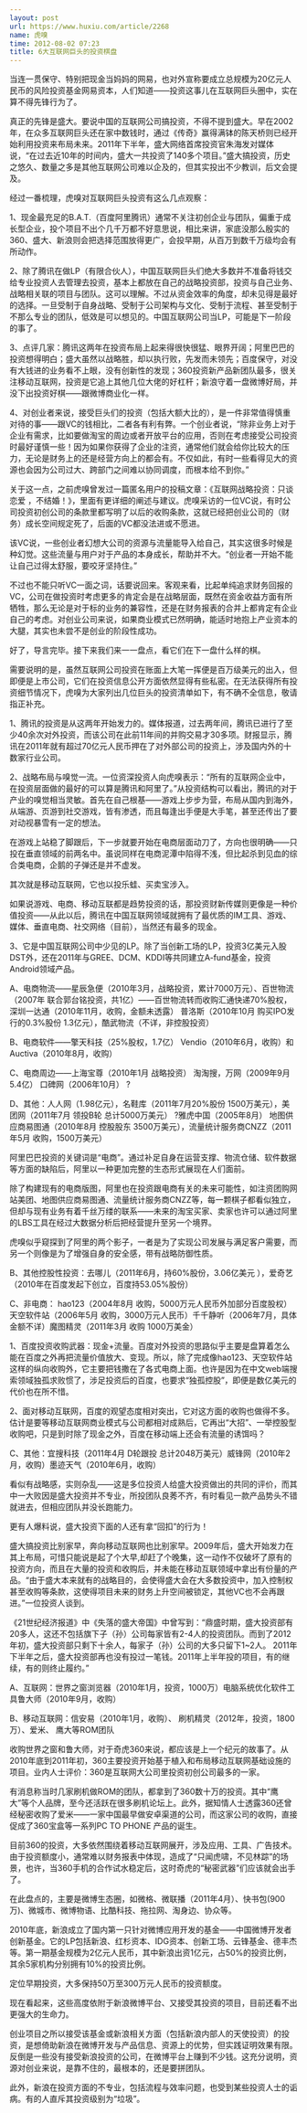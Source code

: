 ```yaml
---
layout: post
url: https://www.huxiu.com/article/2268
name: 虎嗅
time: 2012-08-02 07:23
title: 6大互联网巨头的投资棋盘
---
```

当连一贯保守、特别把现金当妈妈的网易，也对外宣称要成立总规模为20亿元人民币的风险投资基金网易资本，人们知道——投资这事儿在互联网巨头圈中，实在算不得先锋行为了。

真正的先锋是盛大。要说中国的互联网公司搞投资，不得不提到盛大。早在2002年，在众多互联网巨头还在家中数钱时，通过《传奇》赢得满钵的陈天桥则已经开始利用投资来布局未来。2011年下半年，盛大网络首席投资官朱海发对媒体说，“在过去近10年的时间内，盛大一共投资了140多个项目。”盛大搞投资，历史之悠久、数量之多是其他互联网公司难以企及的，但其实投出不少教训，后文会提及。

经过一番梳理，虎嗅对互联网巨头投资有这么几点观察：

1、现金最充足的B.A.T.（百度阿里腾讯）通常不关注初创企业与团队，偏重于成长型企业，投个项目不出个几千万都不好意思说，相比来讲，家底没那么殷实的360、盛大、新浪则会把选择范围放得更广，会投早期，从百万到数千万级均会有所动作。

2、除了腾讯在做LP（有限合伙人），中国互联网巨头们绝大多数并不准备将钱交给专业投资人去管理去投资，基本上都放在自己的战略投资部，投资与自己业务、战略相关联的项目与团队。这可以理解。不过从资金效率的角度，却未见得是最好的选择。一旦受制于自身战略、受制于公司架构与文化、受制于流程、甚至受制于不那么专业的团队，低效是可以想见的。中国互联网公司当LP，可能是下一阶段的事了。

3、点评几家：腾讯这两年在投资布局上起来得很快很猛、眼界开阔；阿里巴巴的投资想得明白；盛大虽然以战略胜，却以执行败，先发而未领先；百度保守，对没有大钱进的业务看不上眼，没有创新性的发现；360投资新产品新团队最多，很关注移动互联网，投资是它追上其他几位大佬的好杠杆；新浪守着一盘微博好局，并没下出投资好棋——跟微博商业化一样。

4、对创业者来说，接受巨头们的投资（包括大额大比的），是一件非常值得慎重对待的事——跟VC的钱相比，二者各有利有弊。一个创业者说，“除非业务上对于企业有需求，比如要做淘宝的周边或者开放平台的应用，否则在考虑接受公司投资时最好谨慎一些！因为如果你获得了企业的注资，通常他们就会给你比较大的压力，无论是财务上的还是经营方向上的都会有。不仅如此，有时一些看得见大的资源也会因为公司过大、跨部门之间难以协同调度，而根本给不到你。”

关于这一点，之前虎嗅曾发过一篇匿名用户的投稿文章：《互联网战略投资：只谈恋爱 ，不结婚！》，里面有更详细的阐述与建议。虎嗅采访的一位VC说，有时公司投资初创公司的条款里都写明了以后的收购条款，这就已经把创业公司的（财务）成长空间规定死了，后面的VC都没法进或不愿进。

该VC说，一些创业者幻想大公司的资源与流量能导入给自己，其实这很多时候是种幻觉。这些流量与用户对于产品的本身成长，帮助并不大。“创业者一开始不能让自己过得太舒服，要咬牙坚持住。”

不过也不能只听VC一面之词，话要说回来。客观来看，比起单纯追求财务回报的VC，公司在做投资时考虑更多的肯定会是在战略层面，既然在资金收益方面有所牺牲，那么无论是对于标的业务的兼容性，还是在财务报表的合并上都肯定有企业自己的考虑。对创业公司来说，如果商业模式已然明确，能适时地抱上产业资本的大腿，其实也未尝不是创业的阶段性成功。

好了，导言完毕。接下来我们来一一盘点，看它们在下一盘什么样的棋。

需要说明的是，虽然互联网公司投资在账面上大笔一挥便是百万级美元的出入，但即便是上市公司，它们在投资信息公开方面依然显得有些私密。在无法获得所有投资细节情况下，虎嗅为大家列出几位巨头的投资清单如下，有不确不全信息，敬请指正补充。

1、腾讯的投资是从这两年开始发力的。媒体报道，过去两年间，腾讯已进行了至少40余次对外投资，而该公司在此前11年间的并购交易才30多项。财报显示，腾讯在2011年就有超过70亿元人民币押在了对外部公司的投资上，涉及国内外的十数家行业公司。

2、战略布局与嗅觉一流。一位资深投资人向虎嗅表示：“所有的互联网企业中，在投资层面做的最好的可以算是腾讯和阿里了。”从投资结构可以看出，腾讯的对于产业的嗅觉相当灵敏。首先在自己根基——游戏上步步为营，布局从国内到海外，从端游、页游到社交游戏，皆有渗透，而且每逢出手便是大手笔，甚至还传出了要对动视暴雪有一定的想法。

在游戏上站稳了脚跟后，下一步就要开始在电商层面动刀了，方向也很明确——只投在垂直领域的前两名中。虽说同样在电商泥潭中陷得不浅，但比起杀到见血的综合类电商，企鹅的子弹还是并不虚发。

其次就是移动互联网，它也以投乐蛙、买卖宝涉入。

如果说游戏、电商、移动互联都是趋势投资的话，那投资财新传媒则更像是一种价值投资——从此以后，腾讯在中国互联网领域就拥有了最优质的IM工具、游戏、媒体、垂直电商、社交网络（目前），当然还有最多的现金。

3、它是中国互联网公司中少见的LP。除了当创新工场的LP，投资3亿美元入股DST外，还在2011年与GREE、DCM、KDDI等共同建立A-fund基金，投资Android领域产品。

A、电商物流——星辰急便（2010年3月，战略投资，累计7000万元）、百世物流（2007年 联合郭台铭投资，共1亿）——百世物流转而收购汇通快递70%股权，深圳一达通（2010年11月，收购，金额未透露） 普洛斯（2010年10月 购买IPO发行的0.3%股份 1.3亿元），酷武物流（不详，非控股投资）

B、电商软件——擎天科技（25%股权，1.7亿） Vendio（2010年6月，收购）和Auctiva（2010年8月，收购）

C、电商周边——上海宝尊（2010年1月 战略投资） 淘淘搜，万网（2009年9月 5.4亿） 口碑网（2006年10月） ?

D、其他：人人网（1.98亿元），名鞋库（2011年7月20%股份 1500万美元），美团网（2011年7月 领投B轮 总计5000万美元） ?雅虎中国（2005年8月） 地图供应商易图通（2010年8月 控股股东 3500万美元），流量统计服务商CNZZ（2011年5月 收购，1500万美元）

阿里巴巴投资的关键词是“电商”。通过补足自身在运营支撑、物流仓储、软件数据等方面的缺陷后，阿里以一种更加完整的生态形式展现在人们面前。

除了构建现有的电商版图，阿里也在投资跟电商有关的未来可能性，如注资团购网站美团、地图供应商易图通、流量统计服务商CNZZ等，每一颗棋子都看似独立，但却与现有业务有着千丝万缕的联系——未来的淘宝买家、卖家也许可以通过阿里的LBS工具在经过大数据分析后把经营提升至另一个境界。

虎嗅似乎窥探到了阿里的两个影子，一者是为了实现公司发展与满足客户需要，而另一个则像是为了增强自身的安全感，带有战略防御性质。

B、其他控股性投资：去哪儿（2011年6月，持60%股份，3.06亿美元 ），爱奇艺（2010年在百度发起下创立，百度持53.05%股份）

C、非电商： hao123（2004年8月 收购，5000万元人民币外加部分百度股权）天空软件站（2006年5月 收购，3000万元人民币）千千静听（2006年7月，具体金额不详）魔图精灵（2011年3月 收购 1000万美金）

1、百度投资收购武器：现金+流量。百度对外投资的思路似乎主要是盘算着怎么能在百度之外再把流量价值放大、变现。所以，除了完成像hao123、天空软件站这样的纵向收购外，它主要把钱撒在了各式电商上面。也许是因为在中文web端搜索领域独孤求败惯了，涉足投资后的百度，也要求“独孤控股”，即便是数亿美元的代价也在所不惜。

2、面对移动互联网，百度的观望态度相对突出，它对这方面的收购也做得不多。估计是要等移动互联网商业模式与公司都相对成熟后，它再出“大招”、一举控股型收购吧，只是到时除了现金之外，百度在移动端上还会有流量的诱饵吗？

C、其他：宜搜科技（2011年4月 D轮跟投 总计2048万美元）威锋网（2010年2月，收购）墨迹天气（2010年6月，收购）

看似有战略感，实则杂乱——这是多位投资人给盛大投资做出的共同的评价，而其中一大败因是盛大投资并不专业，所投团队良莠不齐，有时看见一款产品势头不错就进去，但相应团队并没长跑能力。

更有人爆料说，盛大投资下面的人还有拿“回扣”的行为！

盛大搞投资比别家早，奔向移动互联网也比别家早。2009年后，盛大开始发力在其上布局，可惜只能说是起了个大早,却赶了个晚集，这一动作不仅破坏了原有的投资方向，而且在大量的投资和收购后，并未能在移动互联领域中拿出有份量的产品。“由于盛大本来就有的战略目的，会使得盛大会在大多数投资中，加入控制权甚至收购等条款，这使得项目未来的财务上升空间被锁定，其他VC也不会再跟进。”一位投资人谈到。

《21世纪经济报道》中《失落的盛大帝国》中曾写到：“鼎盛时期，盛大投资部有20多人，这还不包括旗下子（孙）公司每家皆有2-4人的投资团队。而到了2012年初，盛大投资部只剩下十余人，每家子（孙）公司的大多只留下1~2人。 2011年下半年之后，盛大投资部再也没有投过一笔钱。2011年上半年投的项目，有的继续，有的则终止履约。”

A、互联网：世界之窗浏览器（2010年1月，投资，1000万）电脑系统优化软件工具鲁大师（2010年9月，收购）

B、移动互联网：信安易（2010年1月，收购）、 刷机精灵（2012年，投资，1800万）、爱米、 鹰大等ROM团队

收购世界之窗和鲁大师，对于奇虎360来说，都应该是上一个纪元的故事了。从2010年底到2011年初，360主要投资开始基于植入和布局移动互联网基础设施的项目。业内人士评价：360是互联网大公司里投资初创公司最多的一家。

有消息称当时几家刷机做ROM的团队，都拿到了360数十万的投资。其中“鹰大”等个人品牌，至今还活跃在很多刷机论坛上。此外，据知情人士透露360还曾经秘密收购了爱米——一家中国最早做安卓渠道的公司，而这家公司的收购，直接促成了360宝盒等一系列PC TO PHONE 产品的诞生。

目前360的投资，大多依然围绕着移动互联网展开，涉及应用、工具、广告技术。由于投资额度小，通常难以财务报表中体现，造成了“只闻虎啸，不见林踪”的场景，也许，当360手机的合作试水稳定后，这时奇虎的“秘密武器”们应该就会出手了。

在此盘点的，主要是微博生态圈，如微格、微联播（2011年4月）、快书包(900万)、微城市、微博物语、比酷科技、拖拉网、淘身边、协众等。

2010年底，新浪成立了国内第一只针对微博应用开发的基金——中国微博开发者创新基金。它的LP包括新浪、红杉资本、IDG资本、创新工场、云锋基金、德丰杰等。第一期基金规模为2亿元人民币，其中新浪出资1亿元，占50%的投资比例，其余5家机构分别拥有10%的投资比例。

定位早期投资，大多保持50万至300万元人民币的投资额度。

现在看起来，这些高度依附于新浪微博平台、又接受其投资的项目，目前还看不出更强大的生命力。

创业项目之所以接受该基金或新浪相关方面（包括新浪内部人的天使投资）的投资，是想倚助新浪在微博开发与产品信息、资源上的优势，但实践证明效果有限。反倒是一些没有接受新浪投资的公司，在微博平台上赚到不少钱。这充分说明，资源对创业来说，是靠不住的，最根本的，还是要拼团队。

此外，新浪在投资方面的不专业，包括流程与效率问题，也受到某些投资人士的诟病。有的人直斥其投资级别为“垃圾”。


